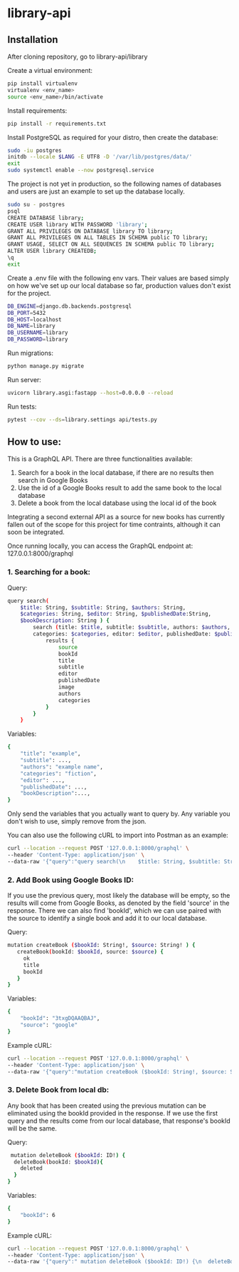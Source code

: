 # library-api

## Installation

After cloning repository, go to library-api/library

Create a virtual environment:
```bash
pip install virtualenv
virtualenv <env_name>
source <env_name>/bin/activate
```

Install requirements:
```bash
pip install -r requirements.txt
```

Install PostgreSQL as required for your distro, then create the database:
```bash
sudo -iu postgres
initdb --locale $LANG -E UTF8 -D '/var/lib/postgres/data/'
exit
sudo systemctl enable --now postgresql.service
```

The project is not yet in production, so the following names of databases and users are just an example to set up the database locally. 

```bash
sudo su - postgres
psql
CREATE DATABASE library;
CREATE USER library WITH PASSWORD 'library';
GRANT ALL PRIVILEGES ON DATABASE library TO library;
GRANT ALL PRIVILEGES ON ALL TABLES IN SCHEMA public TO library;
GRANT USAGE, SELECT ON ALL SEQUENCES IN SCHEMA public TO library;
ALTER USER library CREATEDB;
\q
exit 
```

Create a .env file with the following env vars. Their values are based simply on how we've set up our local database so far, production values don't exist for the project.
```bash
DB_ENGINE=django.db.backends.postgresql
DB_PORT=5432
DB_HOST=localhost
DB_NAME=library
DB_USERNAME=library
DB_PASSWORD=library
```

Run migrations:
```bash
python manage.py migrate
```

Run server:
```bash
uvicorn library.asgi:fastapp --host=0.0.0.0 --reload
```

Run tests:
```bash
pytest --cov --ds=library.settings api/tests.py
```
## How to use:

This is a GraphQL API. There are three functionalities available: 
1. Search for a book in the local database, if there are no results then search in Google Books
2. Use the id of a Google Books result to add the same book to the local database
3. Delete a book from the local database using the local id of the book 

Integrating a second external API as a source for new books has currently fallen out of the scope for this project for time contraints, although it can soon be integrated. 

Once running locally, you can access the GraphQL endpoint at: 127.0.0.1:8000/graphql

### 1. Searching for a book:
Query:
```bash
query search(
    $title: String, $subtitle: String, $authors: String, 
    $categories: String, $editor: String, $publishedDate:String, 
    $bookDescription: String ) {
        search (title: $title, subtitle: $subtitle, authors: $authors, 
        categories: $categories, editor: $editor, publishedDate: $publishedDate, bookDescription: $bookDescription) {
            results {
                source
                bookId
                title
                subtitle
                editor
                publishedDate
                image
                authors
                categories
            }
        }
    }
 ```   
Variables:
```bash
{
    "title": "example",
    "subtitle": ...,
    "authors": "example name",
    "categories": "fiction",
    "editor": ...,
    "publishedDate": ...,
    "bookDescription":...,   
}
```
Only send the variables that you actually want to query by. Any variable you don't wish to use, simply remove from the json. 

You can also use the following cURL to import into Postman as an example:
```bash
curl --location --request POST '127.0.0.1:8000/graphql' \
--header 'Content-Type: application/json' \
--data-raw '{"query":"query search(\n    $title: String, $subtitle: String, $authors: String, \n    $categories: String, $editor: String, $publishedDate:String, \n    $bookDescription: String ) {\n        search (title: $title, subtitle: $subtitle, authors: $authors, \n        categories: $categories, editor: $editor, publishedDate: $publishedDate, bookDescription: $bookDescription) {\n            results {\n                source\n                bookId\n                title\n                subtitle\n                editor\n                publishedDate\n                image\n                authors\n                categories\n            }\n        }\n    }","variables":{"title":"example"}}'
```

### 2. Add Book using Google Books ID:
If you use the previous query, most likely the database will be empty, so the results will come from Google Books, as denoted by the field 'source' in the response. There we can also find 'bookId', which we can use paired with the source to identify a single book and add it to our local database. 

Query:
```bash
mutation createBook ($bookId: String!, $source: String! ) {
   createBook(bookId: $bookId, source: $source) {
     ok
     title
     bookId
   }
}
```

Variables:
```bash
{
    "bookId": "3txgDQAAQBAJ",
    "source": "google"
}
```

Example cURL:
```bash
curl --location --request POST '127.0.0.1:8000/graphql' \
--header 'Content-Type: application/json' \
--data-raw '{"query":"mutation createBook ($bookId: String!, $source: String! ) {\n   createBook(bookId: $bookId, source: $source) {\n     ok\n     title\n     bookId\n   }\n}","variables":{"bookId":"3txgDQAAQBAJ","source":"google"}}'
```

### 3. Delete Book from local db:
Any book that has been created using the previous mutation can be eliminated using the bookId provided in the response. If we use the first query and the results come from our local database, that response's bookId will be the same. 

Query:
```bash
 mutation deleteBook ($bookId: ID!) {
  deleteBook(bookId: $bookId){
    deleted
  }
}
```

Variables:
```bash
{
    "bookId": 6
}
```

Example cURL:
```bash
curl --location --request POST '127.0.0.1:8000/graphql' \
--header 'Content-Type: application/json' \
--data-raw '{"query":" mutation deleteBook ($bookId: ID!) {\n  deleteBook(bookId: $bookId){\n    deleted\n  }\n}","variables":{"bookId":6}}'
```
